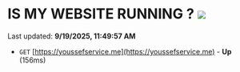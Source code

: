 # IS MY WEBSITE RUNNING ? [![](https://img.shields.io/static/v1?label=Sponsor&message=%E2%9D%A4&logo=GitHub&color=%23fe8e86)](https://github.com/sponsors/Youssef-Lehmam)

Last updated: **9/19/2025, 11:49:57 AM**

- `GET` [https://youssefservice.me](https://youssefservice.me) - **Up** (156ms)
